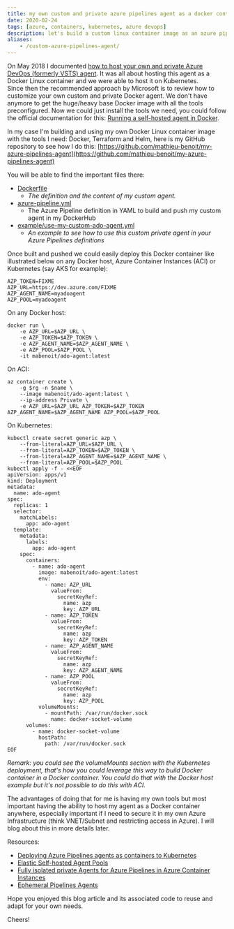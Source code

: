 ```yaml
---
title: my own custom and private azure pipelines agent as a docker container
date: 2020-02-24
tags: [azure, containers, kubernetes, azure devops]
description: let's build a custom linux container image as an azure pipelines agent
aliases:
    - /custom-azure-pipelines-agent/
---
```

On May 2018 I documented [how to host your own and private Azure DevOps (formerly VSTS) agent](https://alwaysupalwayson.blogspot.com/2018/05/host-your-private-vsts-linux-agent-in.html). It was all about hosting this agent as a Docker Linux container and we were able to host it on Kubernetes.  
Since then the recommended approach by Microsoft is to review how to customize your own custom and private Docker agent. We don't have anymore to get the huge/heavy base Docker image with all the tools preconfigured. Now we could just install the tools we need, you could follow the official documentation for this: [Running a self-hosted agent in Docker](https://docs.microsoft.com/azure/devops/pipelines/agents/docker#linux).

In my case I'm building and using my own Docker Linux container image with the tools I need: Docker, Terraform and Helm, here is my GitHub repository to see how I do this: [https://github.com/mathieu-benoit/my-azure-pipelines-agent](https://github.com/mathieu-benoit/my-azure-pipelines-agent)

You will be able to find the important files there:
- [Dockerfile](https://github.com/mathieu-benoit/my-azure-pipelines-agent/blob/master/Dockerfile)
    - _The definition and the content of my custom agent._
- [azure-pipeline.yml](https://github.com/mathieu-benoit/my-azure-pipelines-agent/blob/master/azure-pipeline.yml)
    - The Azure Pipeline definition in YAML to build and push my custom agent in my DockerHub
- [example/use-my-custom-ado-agent.yml](https://github.com/mathieu-benoit/my-azure-pipelines-agent/blob/master/example/use-my-custom-ado-agent.yml)
    -  _An example to see how to use this custom private agent in your Azure Pipelines definitions_

Once built and pushed we could easily deploy this Docker container like illustrated below on any Docker host, Azure Container Instances (ACI) or Kubernetes (say AKS for example):
```
AZP_TOKEN=FIXME
AZP_URL=https://dev.azure.com/FIXME
AZP_AGENT_NAME=myadoagent
AZP_POOL=myadoagent
```

On any Docker host:
```
docker run \
    -e AZP_URL=$AZP_URL \
    -e AZP_TOKEN=$AZP_TOKEN \
    -e AZP_AGENT_NAME=$AZP_AGENT_NAME \
    -e AZP_POOL=$AZP_POOL \
    -it mabenoit/ado-agent:latest
```

On ACI:
```
az container create \
    -g $rg -n $name \
    --image mabenoit/ado-agent:latest \
    --ip-address Private \
    -e AZP_URL=$AZP_URL AZP_TOKEN=$AZP_TOKEN AZP_AGENT_NAME=$AZP_AGENT_NAME AZP_POOL=$AZP_POOL
```

On Kubernetes:
```
kubectl create secret generic azp \
    --from-literal=AZP_URL=$AZP_URL \
    --from-literal=AZP_TOKEN=$AZP_TOKEN \
    --from-literal=AZP_AGENT_NAME=$AZP_AGENT_NAME \
    --from-literal=AZP_POOL=$AZP_POOL
kubectl apply -f - <<EOF
apiVersion: apps/v1
kind: Deployment
metadata:
  name: ado-agent
spec:
  replicas: 1
  selector:
    matchLabels:
      app: ado-agent
  template:
    metadata:
      labels:
        app: ado-agent
    spec:
      containers:
        - name: ado-agent
          image: mabenoit/ado-agent:latest
          env:
            - name: AZP_URL
              valueFrom:
                secretKeyRef:
                  name: azp
                  key: AZP_URL
            - name: AZP_TOKEN
              valueFrom:
                secretKeyRef:
                  name: azp
                  key: AZP_TOKEN
            - name: AZP_AGENT_NAME
              valueFrom:
                secretKeyRef:
                  name: azp
                  key: AZP_AGENT_NAME
            - name: AZP_POOL
              valueFrom:
                secretKeyRef:
                  name: azp
                  key: AZP_POOL
          volumeMounts:
            - mountPath: /var/run/docker.sock
              name: docker-socket-volume
      volumes:
        - name: docker-socket-volume
          hostPath:
            path: /var/run/docker.sock
EOF
```

_Remark: you could see the volumeMounts section with the Kubernetes deployment, that's how you could leverage this way to build Docker container in a Docker container. You could do that with the Docker host example but it's not possible to do this with ACI._

The advantages of doing that for me is having my own tools but most important having the ability to host my agent as a Docker container anywhere, especially important if I need to secure it in my own Azure Infrastructure (think VNET/Subnet and restricting access in Azure). I will blog about this in more details later.

Resources:
- [Deploying Azure Pipelines agents as containers to Kubernetes](https://juliocasal.com/2020/01/14/deploying-azure-pipelines-agents-as-containers-to-kubernetes/)
- [Elastic Self-hosted Agent Pools](https://github.com/microsoft/azure-pipelines-agent/blob/master/docs/design/byos.md)
- [Fully isolated private Agents for Azure Pipelines in Azure Container Instances](https://www.henrybeen.nl/fully-isolated-private-agents-for-azure-pipelines-in-azure-container-instances/)
- [Ephemeral Pipelines Agents](https://github.com/microsoft/azure-pipelines-ephemeral-agents)

Hope you enjoyed this blog article and its associated code to reuse and adapt for your own needs.

Cheers!